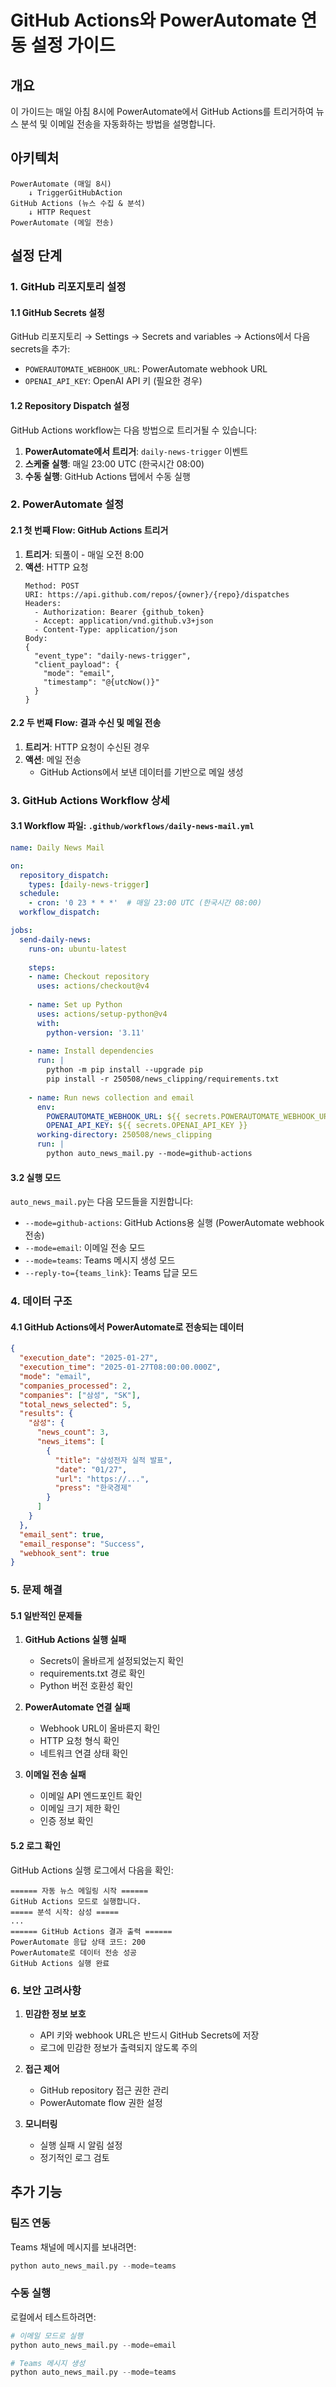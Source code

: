 # GitHub Actions와 PowerAutomate 연동 설정 가이드

## 개요

이 가이드는 매일 아침 8시에 PowerAutomate에서 GitHub Actions를 트리거하여 뉴스 분석 및 이메일 전송을 자동화하는 방법을 설명합니다.

## 아키텍처

```
PowerAutomate (매일 8시) 
    ↓ TriggerGitHubAction
GitHub Actions (뉴스 수집 & 분석)
    ↓ HTTP Request
PowerAutomate (메일 전송)
```

## 설정 단계

### 1. GitHub 리포지토리 설정

#### 1.1 GitHub Secrets 설정
GitHub 리포지토리 → Settings → Secrets and variables → Actions에서 다음 secrets을 추가:

- `POWERAUTOMATE_WEBHOOK_URL`: PowerAutomate webhook URL
- `OPENAI_API_KEY`: OpenAI API 키 (필요한 경우)

#### 1.2 Repository Dispatch 설정
GitHub Actions workflow는 다음 방법으로 트리거될 수 있습니다:

1. **PowerAutomate에서 트리거**: `daily-news-trigger` 이벤트
2. **스케줄 실행**: 매일 23:00 UTC (한국시간 08:00)
3. **수동 실행**: GitHub Actions 탭에서 수동 실행

### 2. PowerAutomate 설정

#### 2.1 첫 번째 Flow: GitHub Actions 트리거

1. **트리거**: 되풀이 - 매일 오전 8:00
2. **액션**: HTTP 요청
   ```
   Method: POST
   URI: https://api.github.com/repos/{owner}/{repo}/dispatches
   Headers:
     - Authorization: Bearer {github_token}
     - Accept: application/vnd.github.v3+json
     - Content-Type: application/json
   Body:
   {
     "event_type": "daily-news-trigger",
     "client_payload": {
       "mode": "email",
       "timestamp": "@{utcNow()}"
     }
   }
   ```

#### 2.2 두 번째 Flow: 결과 수신 및 메일 전송

1. **트리거**: HTTP 요청이 수신된 경우
2. **액션**: 메일 전송
   - GitHub Actions에서 보낸 데이터를 기반으로 메일 생성

### 3. GitHub Actions Workflow 상세

#### 3.1 Workflow 파일: `.github/workflows/daily-news-mail.yml`

```yaml
name: Daily News Mail

on:
  repository_dispatch:
    types: [daily-news-trigger]
  schedule:
    - cron: '0 23 * * *'  # 매일 23:00 UTC (한국시간 08:00)
  workflow_dispatch:

jobs:
  send-daily-news:
    runs-on: ubuntu-latest
    
    steps:
    - name: Checkout repository
      uses: actions/checkout@v4
    
    - name: Set up Python
      uses: actions/setup-python@v4
      with:
        python-version: '3.11'
    
    - name: Install dependencies
      run: |
        python -m pip install --upgrade pip
        pip install -r 250508/news_clipping/requirements.txt
    
    - name: Run news collection and email
      env:
        POWERAUTOMATE_WEBHOOK_URL: ${{ secrets.POWERAUTOMATE_WEBHOOK_URL }}
        OPENAI_API_KEY: ${{ secrets.OPENAI_API_KEY }}
      working-directory: 250508/news_clipping
      run: |
        python auto_news_mail.py --mode=github-actions
```

#### 3.2 실행 모드

`auto_news_mail.py`는 다음 모드들을 지원합니다:

- `--mode=github-actions`: GitHub Actions용 실행 (PowerAutomate webhook 전송)
- `--mode=email`: 이메일 전송 모드
- `--mode=teams`: Teams 메시지 생성 모드
- `--reply-to={teams_link}`: Teams 답글 모드

### 4. 데이터 구조

#### 4.1 GitHub Actions에서 PowerAutomate로 전송되는 데이터

```json
{
  "execution_date": "2025-01-27",
  "execution_time": "2025-01-27T08:00:00.000Z",
  "mode": "email",
  "companies_processed": 2,
  "companies": ["삼성", "SK"],
  "total_news_selected": 5,
  "results": {
    "삼성": {
      "news_count": 3,
      "news_items": [
        {
          "title": "삼성전자 실적 발표",
          "date": "01/27",
          "url": "https://...",
          "press": "한국경제"
        }
      ]
    }
  },
  "email_sent": true,
  "email_response": "Success",
  "webhook_sent": true
}
```

### 5. 문제 해결

#### 5.1 일반적인 문제들

1. **GitHub Actions 실행 실패**
   - Secrets이 올바르게 설정되었는지 확인
   - requirements.txt 경로 확인
   - Python 버전 호환성 확인

2. **PowerAutomate 연결 실패**
   - Webhook URL이 올바른지 확인
   - HTTP 요청 형식 확인
   - 네트워크 연결 상태 확인

3. **이메일 전송 실패**
   - 이메일 API 엔드포인트 확인
   - 이메일 크기 제한 확인
   - 인증 정보 확인

#### 5.2 로그 확인

GitHub Actions 실행 로그에서 다음을 확인:

```
====== 자동 뉴스 메일링 시작 ======
GitHub Actions 모드로 실행합니다.
===== 분석 시작: 삼성 =====
...
====== GitHub Actions 결과 출력 ======
PowerAutomate 응답 상태 코드: 200
PowerAutomate로 데이터 전송 성공
GitHub Actions 실행 완료
```

### 6. 보안 고려사항

1. **민감한 정보 보호**
   - API 키와 webhook URL은 반드시 GitHub Secrets에 저장
   - 로그에 민감한 정보가 출력되지 않도록 주의

2. **접근 제어**
   - GitHub repository 접근 권한 관리
   - PowerAutomate flow 권한 설정

3. **모니터링**
   - 실행 실패 시 알림 설정
   - 정기적인 로그 검토

## 추가 기능

### 팀즈 연동
Teams 채널에 메시지를 보내려면:

```python
python auto_news_mail.py --mode=teams
```

### 수동 실행
로컬에서 테스트하려면:

```python
# 이메일 모드로 실행
python auto_news_mail.py --mode=email

# Teams 메시지 생성
python auto_news_mail.py --mode=teams
``` 